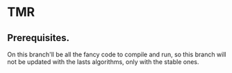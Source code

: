 # TMR
## Prerequisites.
On this branch'll be all the fancy code to compile and run, so this branch will not be updated with the lasts algorithms, only with the stable ones.
